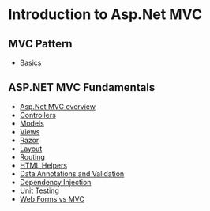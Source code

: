 
# Introduction to Asp.Net MVC

## MVC Pattern

* [Basics](https://msdn.microsoft.com/en-us/library/ff649643.aspx)

## ASP.NET MVC Fundamentals
* [Asp.Net MVC overview](https://msdn.microsoft.com/en-us/library/dd381412(v=vs.108).aspx)
* [Controllers](http://www.asp.net/mvc/overview/older-versions-1/controllers-and-routing/aspnet-mvc-controllers-overview-cs)
* [Models](https://msdn.microsoft.com/en-us/library/dd410405(v=vs.100).aspx)
* [Views](http://www.asp.net/mvc/overview/older-versions-1/views/asp-net-mvc-views-overview-cs)
* [Razor](http://www.asp.net/web-pages/overview/getting-started/introducing-razor-syntax-c)
* [Layout](http://www.w3schools.com/aspnet/mvc_layout.asp)
* [Routing](http://www.asp.net/mvc/overview/older-versions-1/controllers-and-routing/asp-net-mvc-routing-overview-cs)
* [HTML Helpers](http://www.w3schools.com/aspnet/mvc_htmlhelpers.asp)
* [Data Annotations and Validation](http://www.asp.net/mvc/overview/older-versions-1/models-data/validation-with-the-data-annotation-validators-cs)
* [Dependency Injection](http://www.asp.net/mvc/overview/older-versions/hands-on-labs/aspnet-mvc-4-dependency-injection)
* [Unit Testing](http://www.asp.net/mvc/overview/older-versions-1/unit-testing/creating-unit-tests-for-asp-net-mvc-applications-cs)
* [Web Forms vs MVC](http://www.codeproject.com/Articles/528117/WebForms-vs-MVC)
